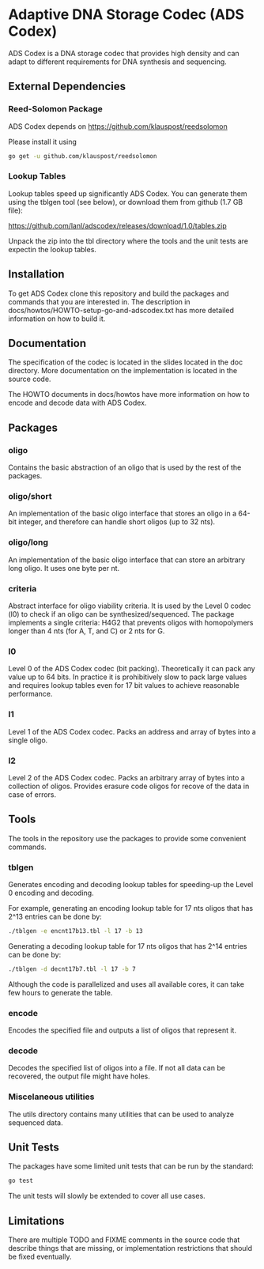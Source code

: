 # Adaptive DNA Storage Codec (ADS Codex)

ADS Codex is a DNA storage codec that provides high density and can adapt
to different requirements for DNA synthesis and sequencing.

## External Dependencies

### Reed-Solomon Package

ADS Codex depends on https://github.com/klauspost/reedsolomon

Please install it using 

```bash
go get -u github.com/klauspost/reedsolomon
```

### Lookup Tables

Lookup tables speed up significantly ADS Codex. You can generate them
using the tblgen tool (see below), or download them from github (1.7
GB file):

https://github.com/lanl/adscodex/releases/download/1.0/tables.zip

Unpack the zip into the tbl directory where the tools and the unit
tests are expectin the lookup tables.

## Installation

To get ADS Codex clone this repository and build the packages and commands
that you are interested in. The description in
docs/howtos/HOWTO-setup-go-and-adscodex.txt has more detailed
information on how to build it.

## Documentation

The specification of the codec is located in the slides located in the
doc directory. More documentation on the implementation is located in
the source code.

The HOWTO documents in docs/howtos have more information on how to
encode and decode data with ADS Codex.

## Packages

### oligo

Contains the basic abstraction of an oligo that is used by the rest of
the packages.

### oligo/short

An implementation of the basic oligo interface that stores an oligo in
a 64-bit integer, and therefore can handle short oligos (up to 32 nts).

### oligo/long

An implementation of the basic oligo interface that can store an
arbitrary long oligo. It uses one byte per nt.

### criteria

Abstract interface for oligo viability criteria. It is used by the
Level 0 codec (l0) to check if an oligo can be synthesized/sequenced.
The package implements a single criteria: H4G2 that prevents oligos
with homopolymers longer than 4 nts (for A, T, and C) or 2 nts for G.

### l0

Level 0 of the ADS Codex codec (bit packing). Theoretically it can pack
any value up to 64 bits. In practice it is prohibitively slow to pack
large values and requires lookup tables even for 17 bit values to
achieve reasonable performance.

### l1

Level 1 of the ADS Codex codec. Packs an address and array of bytes into a
single oligo.

### l2

Level 2 of the ADS Codex codec. Packs an arbitrary array of bytes into a
collection of oligos. Provides erasure code oligos for recove of the
data in case of errors.

## Tools

The tools in the repository use the packages to provide some
convenient commands.

### tblgen

Generates encoding and decoding lookup tables for speeding-up the
Level 0 encoding and decoding. 

For example, generating an encoding lookup table for 17 nts oligos
that has 2^13 entries can be done by:

```bash
./tblgen -e encnt17b13.tbl -l 17 -b 13
```

Generating a decoding lookup table for 17 nts oligos that has 2^14
entries can be done by:

```bash
./tblgen -d decnt17b7.tbl -l 17 -b 7
```

Although the code is parallelized and uses all available cores, it can
take few hours to generate the table.

### encode

Encodes the specified file and outputs a list of oligos that represent
it.

### decode

Decodes the specified list of oligos into a file. If not all data can
be recovered, the output file might have holes.

### Miscelaneous utilities

The utils directory contains many utilities that can be used to
analyze sequenced data.

## Unit Tests

The packages have some limited unit tests that can be run by the
standard:

```bash
go test
```

The unit tests will slowly be extended to cover all use cases.

## Limitations

There are multiple TODO and FIXME comments in the source code that
describe things that are missing, or implementation restrictions that
should be fixed eventually.
